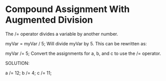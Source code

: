 # Compound Assignment With Augmented Division

The /= operator divides a variable by another number.

myVar = myVar / 5;
Will divide myVar by 5. This can be rewritten as:

myVar /= 5;
Convert the assignments for a, b, and c to use the /= operator.


SOLUTION:

a /= 12;
b /= 4;
c /= 11;